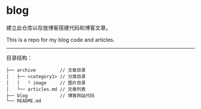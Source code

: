 # blog

建立此仓库以存放博客搭建代码和博客文章。

This is a repo for my blog code and articles.

***

目录结构：

```
├── archive         // 文章目录
│   ├── <category1> // 分类目录
│   │   └ image     // 图片目录
│   └── articles.md // 文章列表
├── blog            // 博客网站代码
└── README.md
```

